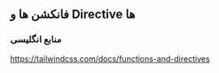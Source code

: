 ## فانکشن ها و Directive ها

### منابع انگلیسی

https://tailwindcss.com/docs/functions-and-directives
